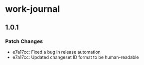 # work-journal

## 1.0.1

### Patch Changes

- e7a17cc: Fixed a bug in release automation
- e7a17cc: Updated changeset ID format to be human-readable
